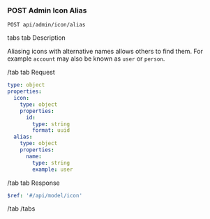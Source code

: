 ### POST Admin Icon Alias

```
POST api/admin/icon/alias
```

tabs
tab Description

Aliasing icons with alternative names allows others to find them. For example `account` may also be known as `user` or `person`.

/tab
tab Request

```yaml
type: object
properties:
  icon:
    type: object
    properties:
      id:
        type: string
        format: uuid
  alias:
    type: object
    properties:
      name:
        type: string
        example: user
```

/tab
tab Response

```yaml
$ref: '#/api/model/icon'
```

/tab
/tabs
